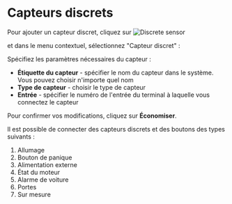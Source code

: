 # Capteurs discrets

Pour ajouter un capteur discret, cliquez sur ![Discrete sensor](https://www.navixy.com/wp-content/uploads/2019/06/plus.jpg)

et dans le menu contextuel, sélectionnez "Capteur discret" :

Spécifiez les paramètres nécessaires du capteur :

* **Étiquette du capteur** - spécifier le nom du capteur dans le système. Vous pouvez choisir n'importe quel nom
* **Type de capteur** - choisir le type de capteur
* **Entrée** - spécifier le numéro de l'entrée du terminal à laquelle vous connectez le capteur

Pour confirmer vos modifications, cliquez sur **Économiser**.

Il est possible de connecter des capteurs discrets et des boutons des types suivants :

1. Allumage
2. Bouton de panique
3. Alimentation externe
4. État du moteur
5. Alarme de voiture
6. Portes
7. Sur mesure
